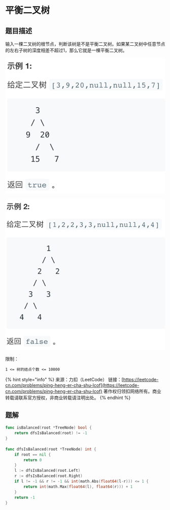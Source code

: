 # 平衡二叉树

## 题目描述

输入一棵二叉树的根节点，判断该树是不是平衡二叉树。如果某二叉树中任意节点的左右子树的深度相差不超过1，那么它就是一棵平衡二叉树。

![](../../../.gitbook/assets/image%20%2824%29.png)

![](../../../.gitbook/assets/image%20%2816%29.png)

限制：

`1 <= 树的结点个数 <= 10000`

{% hint style="info" %}
来源：力扣（LeetCode） 链接：[https://leetcode-cn.com/problems/ping-heng-er-cha-shu-lcof](https://leetcode-cn.com/problems/ping-heng-er-cha-shu-lcof) 著作权归领扣网络所有。商业转载请联系官方授权，非商业转载请注明出处。
{% endhint %}

## 题解

```go
func isBalanced(root *TreeNode) bool {
	return dfsIsBalanced(root) != -1
}

func dfsIsBalanced(root *TreeNode) int {
	if root == nil {
		return 0
	}
	l := dfsIsBalanced(root.Left)
	r := dfsIsBalanced(root.Right)
	if l != -1 && r != -1 && int(math.Abs(float64(l-r))) <= 1 {
		return int(math.Max(float64(l), float64(r))) + 1
	}
	return -1
}
```

